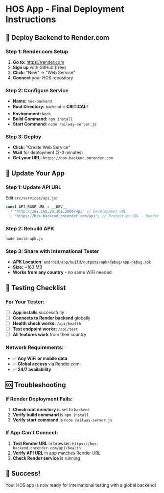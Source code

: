 # HOS App - Final Deployment Instructions

## 🚀 **Deploy Backend to Render.com**

### Step 1: Render.com Setup
1. **Go to:** https://render.com
2. **Sign up** with GitHub (free)
3. **Click:** "New" → "Web Service"
4. **Connect** your HOS repository

### Step 2: Configure Service
- **Name:** `hos-backend`
- **Root Directory:** `backend` ⭐ **CRITICAL!**
- **Environment:** `Node`
- **Build Command:** `npm install`
- **Start Command:** `node railway-server.js`

### Step 3: Deploy
- **Click:** "Create Web Service"
- **Wait** for deployment (2-3 minutes)
- **Get your URL:** `https://hos-backend.onrender.com`

## 📱 **Update Your App**

### Step 1: Update API URL
Edit `src/services/api.js`:

```javascript
const API_BASE_URL = __DEV__ 
  ? 'http://192.168.29.161:3000/api' // Development URL
  : 'https://hos-backend.onrender.com/api'; // Production URL - Render
```

### Step 2: Rebuild APK
```bash
node build-apk.js
```

### Step 3: Share with International Tester
- **APK Location:** `android/app/build/outputs/apk/debug/app-debug.apk`
- **Size:** ~163 MB
- **Works from any country** - no same WiFi needed

## 🧪 **Testing Checklist**

### For Your Tester:
- [ ] **App installs** successfully
- [ ] **Connects to Render backend** globally
- [ ] **Health check works:** `/api/health`
- [ ] **Test endpoint works:** `/api/test`
- [ ] **All features work** from their country

### Network Requirements:
- ✅ **Any WiFi or mobile data**
- ✅ **Global access** via Render.com
- ✅ **24/7 availability**

## 🆘 **Troubleshooting**

### If Render Deployment Fails:
1. **Check root directory** is set to `backend`
2. **Verify build command** is `npm install`
3. **Verify start command** is `node railway-server.js`

### If App Can't Connect:
1. **Test Render URL** in browser: `https://hos-backend.onrender.com/api/health`
2. **Verify API URL** in app matches Render URL
3. **Check Render service** is running

## 🎉 **Success!**
Your HOS app is now ready for international testing with a global backend!
